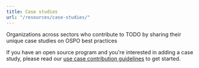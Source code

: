 ```yaml
---
title: Case studies
url: "/resources/case-studies/"
---
```


Organizations across sectors who contribute to TODO by sharing their unique case studies on OSPO best practices

If you have an open source program and you're interested in adding a case study, please read our [use case contribution guidelines](/guides/todo-contribution-guidelines/) to get started.